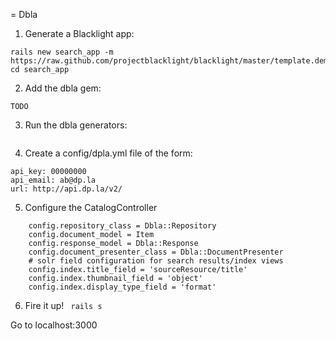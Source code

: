 = Dbla

1. Generate a Blacklight app:
```
rails new search_app -m https://raw.github.com/projectblacklight/blacklight/master/template.demo.rb
cd search_app
```

2. Add the dbla gem:
```
TODO
```

3. Run the dbla generators:
```
```

4. Create a config/dpla.yml file of the form:
```
api_key: 00000000
api_email: ab@dp.la
url: http://api.dp.la/v2/
```

5. Configure the CatalogController
```
    config.repository_class = Dbla::Repository
    config.document_model = Item
    config.response_model = Dbla::Response
    config.document_presenter_class = Dbla::DocumentPresenter
    # solr field configuration for search results/index views
    config.index.title_field = 'sourceResource/title'
    config.index.thumbnail_field = 'object'
    config.index.display_type_field = 'format'
```

6. Fire it up!
``` rails s```

Go to localhost:3000
